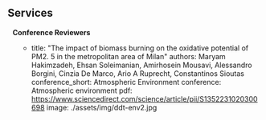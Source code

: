 ## Services

<h4 style="margin:0 10px 0;">Conference Reviewers</h4>

<ul style="margin:0 0 5px;">

  - title: "The impact of biomass burning on the oxidative potential of PM2. 5 in the metropolitan area of Milan"
    authors: Maryam Hakimzadeh, Ehsan Soleimanian, Amirhosein Mousavi, Alessandro Borgini, Cinzia De Marco, Ario A Ruprecht, Constantinos Sioutas
    conference_short: Atmospheric Environment
    conference: Atmospheric environment
    pdf: https://www.sciencedirect.com/science/article/pii/S1352231020300698
    image: ./assets/img/ddt-env2.jpg

